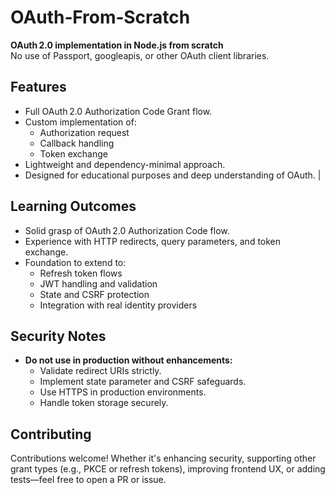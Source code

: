 # OAuth‑From‑Scratch

**OAuth 2.0 implementation in Node.js from scratch**  
No use of Passport, googleapis, or other OAuth client libraries.

## Features

- Full OAuth 2.0 Authorization Code Grant flow.
- Custom implementation of:
  - Authorization request
  - Callback handling
  - Token exchange
- Lightweight and dependency-minimal approach.
- Designed for educational purposes and deep understanding of OAuth.   |

## Learning Outcomes

- Solid grasp of OAuth 2.0 Authorization Code flow.
- Experience with HTTP redirects, query parameters, and token exchange.
- Foundation to extend to:
  - Refresh token flows
  - JWT handling and validation
  - State and CSRF protection
  - Integration with real identity providers

## Security Notes

- **Do not use in production without enhancements:**
  - Validate redirect URIs strictly.
  - Implement state parameter and CSRF safeguards.
  - Use HTTPS in production environments.
  - Handle token storage securely.

## Contributing

Contributions welcome! Whether it's enhancing security, supporting other grant types (e.g., PKCE or refresh tokens), improving frontend UX, or adding tests—feel free to open a PR or issue.
